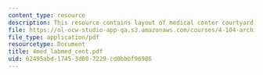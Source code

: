 ```yaml
---
content_type: resource
description: This resource contains layout of medical center courtyard.
file: https://ol-ocw-studio-app-qa.s3.amazonaws.com/courses/4-104-architecture-studio-intentions-spring-2005/62495abd17453d007229cd0bbbf96986_4med_labmed_cent.pdf
file_type: application/pdf
resourcetype: Document
title: 4med_labmed_cent.pdf
uid: 62495abd-1745-3d00-7229-cd0bbbf96986
---
```

